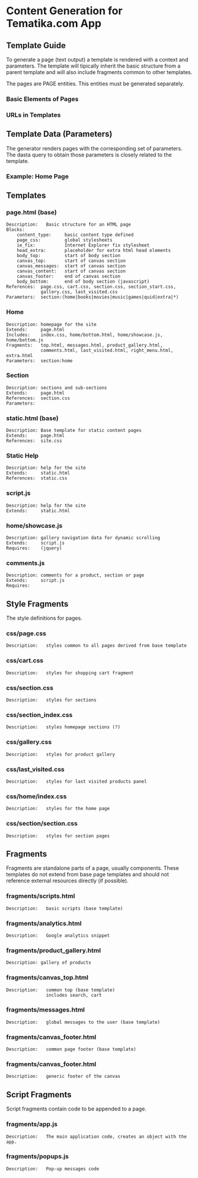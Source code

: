 Content Generation for Tematika.com App
=======================================

Template Guide
--------------

To generate a page (text output) a template is rendered with a context and
parameters. The template will tipically inherit the basic structure from a
parent template and will also include fragments common to other templates.

The pages are PAGE entities. This entities must be generated separately.

### Basic Elements of Pages

### URLs in Templates

Template Data (Parameters)
--------------------------

The generator renders pages with the corresponding set of parameters. The
dasta query to obtain those parameters is closely related to the template.

### Example: Home Page


Templates
---------

### page.html (base)

    Description:   Basic structure for an HTML page
    Blocks:
        content_type:     basic content type defined
        page_css:         global stylesheets
        ie_fix:           Internet Explorer fix stylesheet
        head_extra:       placeholder for extra html head elements
        body_top:         start of body section
        canvas_top:       start of canvas section
        canvas_messages:  start of canvas section
        canvas_content:   start of canvas section
        canvas_footer:    end of canvas section
        body_bottom:      end of body section (javascript)
    References:  page.css, cart.css, section.css, section_start.css,
                 gallery.css, last_visited.css
    Parameters:  section:(home|books|movies|music|games|quid|extra|*)

### Home

    Description: homepage for the site
    Extends:     page.html
    Includes:    index.css, home/bottom.html, home/showcase.js, home/bottom.js
    Fragments:   top.html, messages.html, product_gallery.html,
                 comments.html, last_visited.html, right_menu.html, extra.html
    Parameters:  section:home

### Section

    Description: sections and sub-sections
    Extends:     page.html
    References:  section.css
    Parameters:  

### static.html (base)

    Description: Base template for static content pages
    Extends:     page.html
    References:  site.css

### Static Help

    Description: help for the site
    Extends:     static.html
    References:  static.css

### script.js

    Description: help for the site
    Extends:     static.html

### home/showcase.js

    Description: gallery navigation data for dynamic scrolling
    Extends:     script.js
    Requires:    (jquery)

### comments.js

    Description: comments for a product, section or page
    Extends:     script.js
    Requires:    


Style Fragments
---------------

The style definitions for pages.

### css/page.css

    Description:   styles common to all pages derived from base template

### css/cart.css

    Description:   styles for shopping cart fragment

### css/section.css

    Description:   styles for sections

### css/section_index.css

    Description:   styles homepage sections (?)

### css/gallery.css

    Description:   styles for product gallery

### css/last_visited.css

    Description:   styles for last visited products panel

### css/home/index.css

    Description:   styles for the home page

### css/section/section.css

    Description:   styles for section pages


Fragments
---------

Fragments are standalone parts of a page, usually components. These templates
do not extend from base page templates and should not reference external
resources directly (if possible).

### fragments/scripts.html

    Description:   basic scripts (base template)

### fragments/analytics.html

    Description:   Google analytics snippet

### fragments/product_gallery.html

    Description: gallery of products

### fragments/canvas_top.html

    Description:   common top (base template)
                   includes search, cart

### fragments/messages.html

    Description:   global messages to the user (base template)

### fragments/canvas_footer.html

    Description:   common page footer (base template)

### fragments/canvas_footer.html

    Description:   generic footer of the canvas

Script Fragments
----------------

Script fragments contain code to be appended to a page.

### fragments/app.js

    Description:   The main application code, creates an object with the app.

### fragments/popups.js

    Description:   Pop-up messages code

